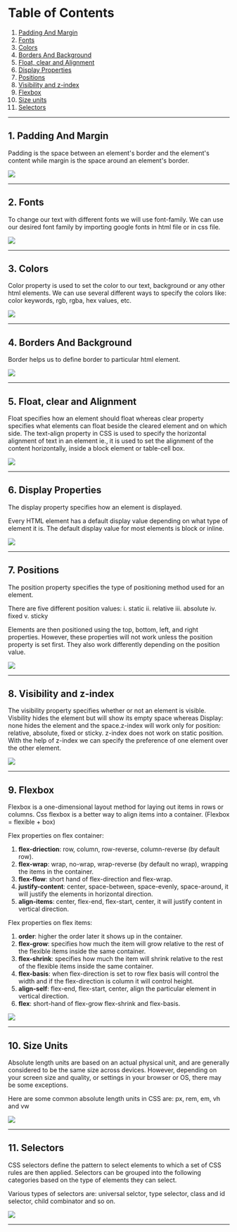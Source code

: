 # Table of Contents
1. [Padding And Margin](#padding)
2. [Fonts](#fonts)
3. [Colors](#colors)
4. [Borders And Background](#borders)
5. [Float, clear and Alignment](#float)
6. [Display Properties](#display)
7. [Positions](#positions)
8. [Visibility and z-index](#visibility)
9. [Flexbox](#flexbox)
10. [Size units](#size)
11. [Selectors](#selectors)

<hr/>

## 1. Padding And Margin<a name="padding"></a>

Padding is the space between an element's border and the element's content while margin is the space around an element's border. 

![](./Output/1.PaddingMargin.jpg)

<hr/>

## 2. Fonts<a name="fonts"></a>

To change our text with different fonts we will use font-family. We can use our desired font family by importing google fonts in html file or in css file.

![](./Output/2.fonts.jpg)

<hr/>

## 3. Colors<a name="colors"></a>

Color property is used to set the color to our text, background or any other html elements. We can use several different ways to specify the colors like: color keywords, rgb, rgba, hex values, etc.

![](./Output/3.Colors.jpg)

<hr/>

## 4. Borders And Background<a name="borders"></a>

Border helps us to define border to particular html element.

![](./Output/4.borders.jpg)

<hr/>

## 5. Float, clear and Alignment<a name="float"></a>

Float specifies how an element should float whereas clear property specifies what elements can float beside the cleared element and on which side. 
The text-align property in CSS is used to specify the horizontal alignment of text in an element ie., it is used to set the alignment of the content horizontally, inside a block element or table-cell box.

![](./Output/5.alignment.jpg)

<hr/>

## 6. Display Properties<a name="display"></a>

The display property specifies how an element is displayed.

Every HTML element has a default display value depending on what type of element it is. The default display value for most elements is block or inline.

![](./Output/6.Display.jpg)

<hr/>

## 7. Positions<a name="position"></a>

The position property specifies the type of positioning method used for an element.

There are five different position values:
i.   static
ii.  relative
iii. absolute
iv.  fixed
v.   sticky

Elements are then positioned using the top, bottom, left, and right properties. However, these properties will not work unless the position property is set first. They also work differently depending on the position value.

![](./Output/7.Posititons.jpg)

<hr/>

## 8. Visibility and z-index<a name="visibility"></a>

The visibility property specifies whether or not an element is visible. Visbility hides the element but will show its empty space whereas Display: none hides the element and the space.z-index will work only for position: relative, absolute, fixed or sticky. z-index does not work on static position. With the help of z-index we can specify the preference of one element over the other element.  

![](./Output/8.Visibility.jpg)

<hr/>

## 9. Flexbox<a name="flexbox"></a>

Flexbox is a one-dimensional layout method for laying out items in rows or columns. Css flexbox is a better way to align items into a container.
(Flexbox = flexible + box)

Flex properties on flex container:
1. **flex-driection**: row, column, row-reverse, column-reverse (by default row).
2. **flex-wrap**: wrap, no-wrap, wrap-reverse (by default no wrap),
wrapping the items in the container.
3. **flex-flow**: short hand of flex-direction and flex-wrap.
4. **justify-content**: center, space-between, space-evenly, space-around,
it will justify the elements in horizontal direction.
5. **align-items**: center, flex-end, flex-start, center,
it will justify content in vertical direction.

Flex properties on flex items:
1. **order**: higher the order later it shows up in the container.
2. **flex-grow**: specifies how much the item will grow relative to the rest of the flexible items inside the same container.
3. **flex-shrink**: specifies how much the item will shrink relative to the rest of the flexible items inside the same container.
4. **flex-basis**: when flex-direction is set to row flex basis will control the width and if the flex-direction is column it will control height.
5. **align-self**: flex-end, flex-start, center,
align the particular element in vertical direction.
6. **flex**: short-hand of flex-grow flex-shrink and flex-basis.

![](./Output/9.Flexbox.jpg)

<hr/>

## 10. Size Units<a name="size"></a>

Absolute length units are based on an actual physical unit, and are generally considered to be the same size across devices. However, depending on your screen size and quality, or settings in your browser or OS, there may be some exceptions.

Here are some common absolute length units in CSS are: px, rem, em, vh and vw

![](./Output/10.sizeunits.jpg)

<hr/>

## 11. Selectors<a name="selectors"></a>

CSS selectors define the pattern to select elements to which a set of CSS rules are then applied. Selectors can be grouped into the following categories based on the type of elements they can select.

Various types of selectors are: universal selctor, type selector, class and id selector, child combinator and so on.

![](./Output/11.Selectors.jpg)

<hr/>